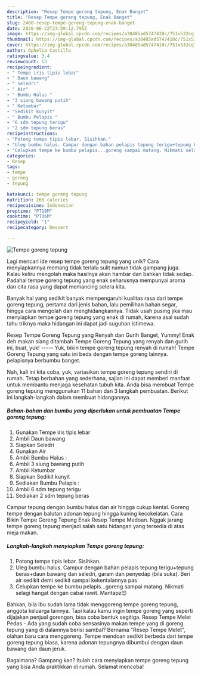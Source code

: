 ```yaml
---
description: "Resep Tempe goreng tepung, Enak Banget"
title: "Resep Tempe goreng tepung, Enak Banget"
slug: 2460-resep-tempe-goreng-tepung-enak-banget
date: 2020-06-22T23:59:12.795Z
image: https://img-global.cpcdn.com/recipes/a38485ad5747418c/751x532cq70/tempe-goreng-tepung-foto-resep-utama.jpg
thumbnail: https://img-global.cpcdn.com/recipes/a38485ad5747418c/751x532cq70/tempe-goreng-tepung-foto-resep-utama.jpg
cover: https://img-global.cpcdn.com/recipes/a38485ad5747418c/751x532cq70/tempe-goreng-tepung-foto-resep-utama.jpg
author: Ophelia Castillo
ratingvalue: 3.4
reviewcount: 13
recipeingredient:
- " Tempe iris tipis lebar"
- " Daun bawang"
- " Seledri"
- " Air"
- " Bumbu Halus "
- "3 siung bawang putih"
- " Ketumbar"
- "Sedikit kunyit"
- " Bumbu Pelapis "
- "6 sdm tepung terigu"
- "2 sdm tepung beras"
recipeinstructions:
- "Potong tempe tipis lebar. Sisihkan."
- "Uleg bumbu halus. Campur dengan bahan pelapis tepung terigu+tepung beras+daun bawang dan seledri, garam dan penyedap (bila suka). Beri air sedikit demi sedikit sampai kekentalannya pas"
- "Celupkan tempe ke bumbu pelapis...goreng sampai matang. Nikmati selagi hangat dengan cabai rawit. Mantapz😊"
categories:
- Resep
tags:
- tempe
- goreng
- tepung

katakunci: tempe goreng tepung 
nutrition: 265 calories
recipecuisine: Indonesian
preptime: "PT18M"
cooktime: "PT36M"
recipeyield: "1"
recipecategory: Dessert

---
```



![Tempe goreng tepung](https://img-global.cpcdn.com/recipes/a38485ad5747418c/751x532cq70/tempe-goreng-tepung-foto-resep-utama.jpg)

Lagi mencari ide resep tempe goreng tepung yang unik? Cara menyiapkannya memang tidak terlalu sulit namun tidak gampang juga. Kalau keliru mengolah maka hasilnya akan hambar dan bahkan tidak sedap. Padahal tempe goreng tepung yang enak seharusnya mempunyai aroma dan cita rasa yang dapat memancing selera kita.

Banyak hal yang sedikit banyak mempengaruhi kualitas rasa dari tempe goreng tepung, pertama dari jenis bahan, lalu pemilihan bahan segar, hingga cara mengolah dan menghidangkannya. Tidak usah pusing jika mau menyiapkan tempe goreng tepung yang enak di rumah, karena asal sudah tahu triknya maka hidangan ini dapat jadi suguhan istimewa.

Resep Tempe Goreng Tepung yang Renyah dan Gurih Banget, Yummy! Enak deh makan siang ditambah Tempe Goreng Tepung yang renyah dan gurih ini, buat, yuk! ----- Yuk, bikin tempe goreng tepung renyah di rumah! Tempe Goreng Tepung yang satu ini beda dengan tempe goreng lainnya. pelapisnya berbumbu banget.


Nah, kali ini kita coba, yuk, variasikan tempe goreng tepung sendiri di rumah. Tetap berbahan yang sederhana, sajian ini dapat memberi manfaat untuk membantu menjaga kesehatan tubuh kita. Anda bisa membuat Tempe goreng tepung menggunakan 11 bahan dan 3 langkah pembuatan. Berikut ini langkah-langkah dalam membuat hidangannya.

<!--inarticleads1-->

##### Bahan-bahan dan bumbu yang diperlukan untuk pembuatan Tempe goreng tepung:

1. Gunakan  Tempe iris tipis lebar
1. Ambil  Daun bawang
1. Siapkan  Seledri
1. Gunakan  Air
1. Ambil  Bumbu Halus :
1. Ambil 3 siung bawang putih
1. Ambil  Ketumbar
1. Siapkan Sedikit kunyit
1. Sediakan  Bumbu Pelapis :
1. Ambil 6 sdm tepung terigu
1. Sediakan 2 sdm tepung beras


Campur tepung dengan bumbu halus dan air hingga cukup kental. Goreng tempe dengan balutan adonan tepung hingga kuning kecokelatan. Cara Bikin Tempe Goreng Tepung Enak Resep Tempe Medoan. Nggak jarang tempe goreng tepung menjadi salah satu hidangan yang tersedia di atas meja makan. 

<!--inarticleads2-->

##### Langkah-langkah menyiapkan Tempe goreng tepung:

1. Potong tempe tipis lebar. Sisihkan.
1. Uleg bumbu halus. Campur dengan bahan pelapis tepung terigu+tepung beras+daun bawang dan seledri, garam dan penyedap (bila suka). Beri air sedikit demi sedikit sampai kekentalannya pas
1. Celupkan tempe ke bumbu pelapis...goreng sampai matang. Nikmati selagi hangat dengan cabai rawit. Mantapz😊


Bahkan, bila Ibu sudah lama tidak menggoreng tempe goreng tepung, anggota keluarga lainnya. Tapi kalau kamu ingin tempe goreng yang seperti dijajakan penjual gorengan, bisa coba bentuk segitiga. Resep Tempe Melet Pedas - Ada yang sudah coba sensasinya makan tempe yang di goreng tepung yang di dalamnya berisi sambal? Bernama &#34;Resep Tempe Melet&#34;, olahan baru cara menggoreng. Tempe mendoan sedikit berbeda dari tempe goreng tepung biasa, karena adonan tepungnya dibumbui dengan daun bawang dan daun jeruk. 

Bagaimana? Gampang kan? Itulah cara menyiapkan tempe goreng tepung yang bisa Anda praktikkan di rumah. Selamat mencoba!
